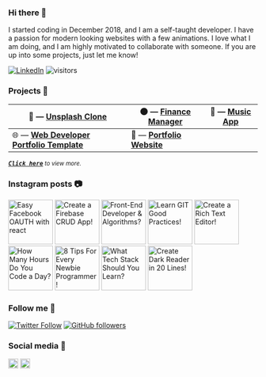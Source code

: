 ### Hi there 👋

I started coding in December 2018, and I am a self-taught developer. I have a passion for modern looking websites with a few animations. I love what I am doing, and I am highly motivated to collaborate with someone. If you are up into some projects, just let me know!

[![LinkedIn](https://img.shields.io/static/v1.svg?label=LinkedIn&message=@paragrudani&logo=linkedin&style=flat&color=blue)](https://www.linkedin.com/in/parag-rudani-003965120/) ![visitors](https://visitor-badge.glitch.me/badge?page_id=bartzalewski.visitor-badge)

### Projects 💼

| 🍔 — [**Unsplash Clone**](https://github.com/paragrudani1/unsplash-clone) | 🌑 — [**Finance Manager**](https://github.com/paragrudani1/finance-manager) | 🏫 — [**Music App**](https://optimistic-payne-da21c5.netlify.com/)  |
|---|---|---|
| 🌐 — [**Web Developer Portfolio Template**](https://github.com/paragrudani1/web-developer-portfolio) | 📁 — [**Portfolio Website**](https://github.com/paragrudani1/paragrudani.com-react) |

<sup><kbd>***[Click here](https://paragrudani.com)***</kbd> *to view more.*</sup>

### Instagram posts 📷

<div>
  <a href="https://www.instagram.com/p/CIPrxm7ANeV/" target="_blank"><img src="https://i.imgur.com/DK56ZXl.png" alt="Easy Facebook OAUTH with react " height="90" /></a>
  <a href="https://www.instagram.com/p/CEkP3rgA1yh/" target="_blank"><img src="https://i.imgur.com/KZtNQEN.png" alt="Create a Firebase CRUD App!" height="90" /></a>
  <a href="https://www.instagram.com/p/CDIBKu1ABuu/" target="_blank"><img src="https://i.imgur.com/TSAZu9n.png" alt="Front-End Developer & Algorithms?" height="90" /></a>
  <a href="https://www.instagram.com/p/CFHYTlWgieU/" target="_blank"><img src="https://i.imgur.com/FJxUXcE.png" alt="Learn GIT Good Practices!" height="90" /></a>
  <a href="https://www.instagram.com/p/CEUIak-AX1a/" target="_blank"><img src="https://i.imgur.com/GRd6ffh.png" alt="Create a Rich Text Editor!" height="90" /></a>
  <a href="https://www.instagram.com/p/CCmvfvbAl6B/" target="_blank"><img src="https://i.imgur.com/iedrYNS.png" alt="How Many Hours Do You Code a Day?" height="90" /></a>
  <a href="https://www.instagram.com/p/CChfniCAEHC/" target="_blank"><img src="https://i.imgur.com/s6pJ9hL.png" alt="8 Tips For Every Newbie Programmer!" height="90" /></a>
  <a href="https://www.instagram.com/p/CFA6uaUAFgo/" target="_blank"><img src="https://i.imgur.com/f3a4N9l.png" alt="What Tech Stack Should You Learn?" height="90" /></a>
  <a href="https://www.instagram.com/p/CCsC3dWgqvX/" target="_blank"><img src="https://i.imgur.com/AZ8MjwD.png" alt="Create Dark Reader in 20 Lines!" height="90" /></a>
</div>

### Follow me 💚

[![Twitter Follow](https://img.shields.io/twitter/follow/paragrudani?style=social)](https://twitter.com/paragrudani)
[![GitHub followers](https://img.shields.io/github/followers/paragrudani1.svg?label=Follow%20@paragrudani1&style=social)](https://github.com/paragrudani1/)

### Social media 🤗

<div>
  <a href="https://www.paragrudani.com/" target="_blank"><img src="https://i.imgur.com/oHCmXy9.png" alt="Website" height="20" /></a>
  <a href="https://www.instagram.com/paragrudani/" target="_blank"><img src="https://i.imgur.com/j0J1h2c.png" alt="Instagram" height="20" /></a>
</div>
